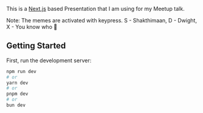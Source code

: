 This is a [Next.js](https://nextjs.org/) based Presentation that I am using for my Meetup talk.

Note: The memes are activated with keypress. S - Shakthimaan, D - Dwight, X - You know who 🤭

## Getting Started

First, run the development server:

```bash
npm run dev
# or
yarn dev
# or
pnpm dev
# or
bun dev
```

